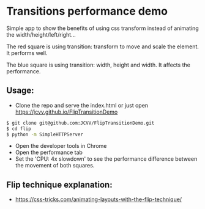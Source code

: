 # Transitions performance demo

Simple app to show the benefits of using css transform instead of animating the width/height/left/right...

The red square is using transition: transform to move and scale the element. It performs well.

The blue square is using transition: width, height and width. It affects the performance.

## Usage:

- Clone the repo and serve the index.html or just open https://jcvv.github.io/FlipTransitionDemo 
```sh
$ git clone git@github.com:JCVV/FlipTransitionDemo.git
$ cd flip
$ python -m SimpleHTTPServer
```
- Open the developer tools in Chrome
- Open the performance tab
- Set the 'CPU: 4x slowdown' to see the performance difference between the movement of both squares.

## Flip technique explanation:

- https://css-tricks.com/animating-layouts-with-the-flip-technique/
